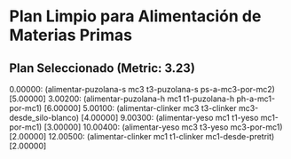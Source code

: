 # Plan Limpio para Alimentación de Materias Primas

## Plan Seleccionado (Metric: 3.23)

0.00000: (alimentar-puzolana-s mc3 t3-puzolana-s ps-a-mc3-por-mc2) [5.00000]
3.00200: (alimentar-puzolana-h mc1 t1-puzolana-h ph-a-mc1-por-mc1) [6.00000]
5.00100: (alimentar-clinker mc3 t3-clinker mc3-desde_silo-blanco) [4.00000]
9.00300: (alimentar-yeso mc1 t1-yeso mc1-por-mc1) [3.00000]
10.00400: (alimentar-yeso mc3 t3-yeso mc3-por-mc1) [2.00000]
12.00500: (alimentar-clinker mc1 t1-clinker mc1-desde-pretrit) [2.00000]